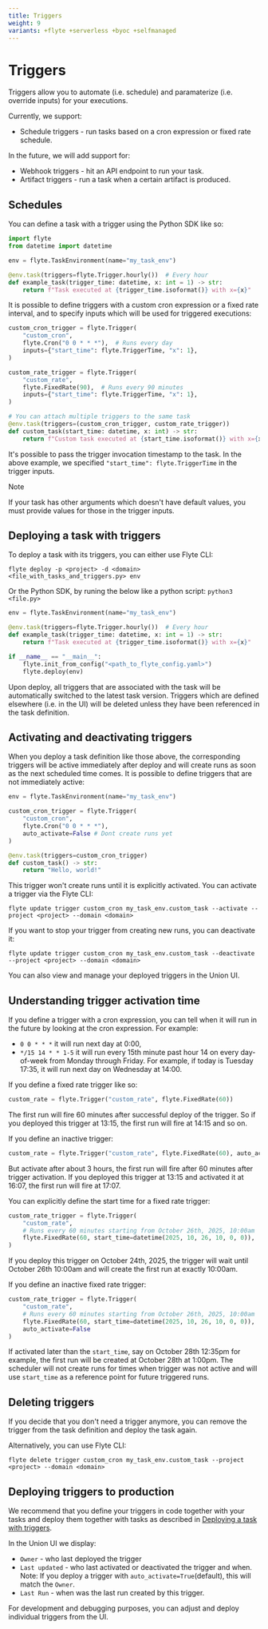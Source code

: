 ```yaml
---
title: Triggers
weight: 9
variants: +flyte +serverless +byoc +selfmanaged
---
```


# Triggers

Triggers allow you to automate (i.e. schedule) and paramaterize (i.e. override inputs) for your executions.

Currently, we support:
* Schedule triggers - run tasks based on a cron expression or fixed rate schedule.

In the future, we will add support for:
* Webhook triggers - hit an API endpoint to run your task.
* Artifact triggers - run a task when a certain artifact is produced.

## Schedules

You can define a task with a trigger using the Python SDK like so:

```python
import flyte
from datetime import datetime

env = flyte.TaskEnvironment(name="my_task_env")

@env.task(triggers=flyte.Trigger.hourly())  # Every hour
def example_task(trigger_time: datetime, x: int = 1) -> str:
    return f"Task executed at {trigger_time.isoformat()} with x={x}"
```

It is possible to define triggers with a custom cron expression or a fixed rate interval, and to specify inputs which will be used for triggered executions:
```python
custom_cron_trigger = flyte.Trigger(
    "custom_cron",
    flyte.Cron("0 0 * * *"),  # Runs every day
    inputs={"start_time": flyte.TriggerTime, "x": 1},
)

custom_rate_trigger = flyte.Trigger(
    "custom_rate",
    flyte.FixedRate(90),  # Runs every 90 minutes
    inputs={"start_time": flyte.TriggerTime, "x": 1},
)

# You can attach multiple triggers to the same task
@env.task(triggers=(custom_cron_trigger, custom_rate_trigger))
def custom_task(start_time: datetime, x: int) -> str:
    return f"Custom task executed at {start_time.isoformat()} with x={x}"
```


It's possible to pass the trigger invocation timestamp to the task.
In the above example, we specified `"start_time": flyte.TriggerTime` in the trigger inputs.
> [!NOTE]
> If your task has other arguments which doesn't have default values,
> you must provide values for those in the trigger inputs.

## Deploying a task with triggers

To deploy a task with its triggers, you can either use Flyte CLI:
```shell
flyte deploy -p <project> -d <domain> <file_with_tasks_and_triggers.py> env
```
Or the Python SDK, by runing the below like a python script: `python3 <file.py>`
```python
env = flyte.TaskEnvironment(name="my_task_env")

@env.task(triggers=flyte.Trigger.hourly())  # Every hour
def example_task(trigger_time: datetime, x: int = 1) -> str:
    return f"Task executed at {trigger_time.isoformat()} with x={x}"

if __name__ == "__main__":
    flyte.init_from_config("<path_to_flyte_config.yaml>")
    flyte.deploy(env)
```


Upon deploy, all triggers that are associated with the task will be automatically switched to the latest task version. Triggers which are defined elsewhere (i.e. in the UI) will be deleted unless they have been referenced in the task definition.

## Activating and deactivating triggers

When you deploy a task definition like those above, the corresponding triggers will be active immediately 
after deploy and will create runs as soon as the next scheduled time comes. 
It is possible to define triggers that are not immediately active:

```python
env = flyte.TaskEnvironment(name="my_task_env")

custom_cron_trigger = flyte.Trigger(
    "custom_cron",
    flyte.Cron("0 0 * * *"),
    auto_activate=False # Dont create runs yet
)

@env.task(triggers=custom_cron_trigger)
def custom_task() -> str:
    return "Hello, world!"
```

This trigger won't create runs until it is explicitly activated. 
You can activate a trigger via the Flyte CLI:

```shell
flyte update trigger custom_cron my_task_env.custom_task --activate --project <project> --domain <domain>
```

If you want to stop your trigger from creating new runs, you can deactivate it: 
```shell
flyte update trigger custom_cron my_task_env.custom_task --deactivate --project <project> --domain <domain>
```

You can also view and manage your deployed triggers in the Union UI.

## Understanding trigger activation time

If you define a trigger with a cron expression, you can tell when it will run in the future by looking at the cron expression.
For example:
* `0 0 * * *` it will run next day at 0:00,
* `*/15 14 * * 1-5` it will run every 15th minute past hour 14 on every day-of-week from Monday through Friday.
For example, if today is Tuesday 17:35, it will run next day on Wednesday at 14:00.

If you define a fixed rate trigger like so:
```python
custom_rate = flyte.Trigger("custom_rate", flyte.FixedRate(60)) 
```
The first run will fire 60 minutes after successful deploy of the trigger.
So if you deployed this trigger at 13:15, the first run will fire at 14:15 and so on.

If you define an inactive trigger:
```python
custom_rate = flyte.Trigger("custom_rate", flyte.FixedRate(60), auto_activate=False)
```
But activate after about 3 hours, the first run will fire after 60 minutes after trigger activation.
If you deployed this trigger at 13:15 and activated it at 16:07, the first run will fire at 17:07. 

You can explicitly define the start time for a fixed rate trigger:
```python
custom_rate_trigger = flyte.Trigger(
    "custom_rate",
    # Runs every 60 minutes starting from October 26th, 2025, 10:00am
    flyte.FixedRate(60, start_time=datetime(2025, 10, 26, 10, 0, 0)),   
)
```
If you deploy this trigger on October 24th, 2025, the trigger will wait until October 26th 10:00am and will create the first run at exactly 10:00am.

If you define an inactive fixed rate trigger:
```python
custom_rate_trigger = flyte.Trigger(
    "custom_rate",
    # Runs every 60 minutes starting from October 26th, 2025, 10:00am
    flyte.FixedRate(60, start_time=datetime(2025, 10, 26, 10, 0, 0)),
    auto_activate=False
)
```
If activated later than the `start_time`, say on October 28th 12:35pm for example, the first run will be created at October 28th at 1:00pm.
The scheduler will not create runs for times when trigger was not active and will use `start_time` as a reference point for future triggered runs. 

## Deleting triggers

If you decide that you don't need a trigger anymore, you can remove the trigger from the task definition and deploy the task again.

Alternatively, you can use Flyte CLI:

```shell
flyte delete trigger custom_cron my_task_env.custom_task --project <project> --domain <domain> 
```

## Deploying triggers to production

We recommend that you define your triggers in code together with your tasks and deploy them together with tasks
as described in [Deploying a task with triggers](#deploying-a-task-with-triggers).

In the Union UI we display:
* `Owner` - who last deployed the trigger
* `Last updated` - who last activated or deactivated the trigger and when. Note: If you deploy a trigger with `auto_activate=True`(default), this will match the `Owner`.
* `Last Run` - when was the last run created by this trigger.

For development and debugging purposes, you can adjust and deploy individual triggers from the UI.